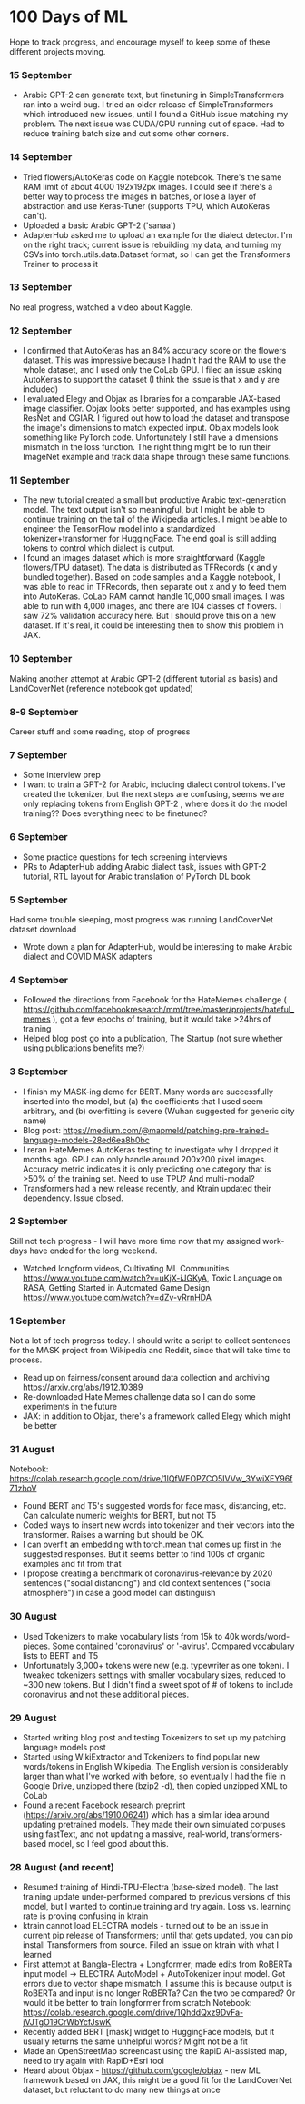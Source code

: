 # 100 Days of ML

Hope to track progress, and encourage myself to keep some of these different projects moving.

### 15 September
- Arabic GPT-2 can generate text, but finetuning in SimpleTransformers ran into a weird bug. I tried an older release of SimpleTransformers which introduced new issues, until I found a GitHub issue matching my problem. The next issue was CUDA/GPU running out of space. Had to reduce training batch size and cut some other corners.

### 14 September
- Tried flowers/AutoKeras code on Kaggle notebook. There's the same RAM limit of about 4000 192x192px images. I could see if there's a better way to process the images in batches, or lose a layer of abstraction and use Keras-Tuner (supports TPU, which AutoKeras can't). 
- Uploaded a basic Arabic GPT-2 ('sanaa')
- AdapterHub asked me to upload an example for the dialect detector. I'm on the right track; current issue is rebuilding my data, and turning my CSVs into torch.utils.data.Dataset format, so I can get the Transformers Trainer to process it

### 13 September
No real progress, watched a video about Kaggle.

### 12 September
- I confirmed that AutoKeras has an 84% accuracy score on the flowers dataset. This was impressive because I hadn't had the RAM to use the whole dataset, and I used only the CoLab GPU. I filed an issue asking AutoKeras to support the dataset (I think the issue is that x and y are included)
- I evaluated Elegy and Objax as libraries for a comparable JAX-based image classifier. Objax looks better supported, and has examples using ResNet and CGIAR. I figured out how to load the dataset and transpose the image's dimensions to match expected input. Objax models look something like PyTorch code. Unfortunately I still have a dimensions mismatch in the loss function. The right thing might be to run their ImageNet example and track data shape through these same functions.

### 11 September
- The new tutorial created a small but productive Arabic text-generation model. The text output isn't so meaningful, but I might be able to continue training on the tail of the Wikipedia articles. I might be able to engineer the TensorFlow model into a standardized tokenizer+transformer for HuggingFace. The end goal is still adding tokens to control which dialect is output.
- I found an images dataset which is more straightforward (Kaggle flowers/TPU dataset). The data is distributed as TFRecords (x and y bundled together). Based on code samples and a Kaggle notebook, I was able to read in TFRecords, then separate out x and y to feed them into AutoKeras. CoLab RAM cannot handle 10,000 small images. I was able to run with 4,000 images, and there are 104 classes of flowers. I saw 72% validation accuracy here. But I should prove this on a new dataset. If it's real, it could be interesting then to show this problem in JAX.

### 10 September
Making another attempt at Arabic GPT-2 (different tutorial as basis) and LandCoverNet (reference notebook got updated)

### 8-9 September
Career stuff and some reading, stop of progress

### 7 September
- Some interview prep
- I want to train a GPT-2 for Arabic, including dialect control tokens. I've created the tokenizer, but the next steps are confusing, seems we are only replacing tokens from English GPT-2 , where does it do the model training?? Does everything need to be finetuned?

### 6 September
- Some practice questions for tech screening interviews
- PRs to AdapterHub adding Arabic dialect task, issues with GPT-2 tutorial, RTL layout for Arabic translation of PyTorch DL book

### 5 September
Had some trouble sleeping, most progress was running LandCoverNet dataset download
- Wrote down a plan for AdapterHub, would be interesting to make Arabic dialect and COVID MASK adapters

### 4 September
- Followed the directions from Facebook for the HateMemes challenge ( https://github.com/facebookresearch/mmf/tree/master/projects/hateful_memes ), got a few epochs of training, but it would take >24hrs of training
- Helped blog post go into a publication, The Startup (not sure whether using publications benefits me?)

### 3 September
- I finish my MASK-ing demo for BERT. Many words are successfully inserted into the model, but (a) the coefficients that I used seem arbitrary, and (b) overfitting is severe (Wuhan suggested for generic city name)
- Blog post: https://medium.com/@mapmeld/patching-pre-trained-language-models-28ed6ea8b0bc
- I reran HateMemes AutoKeras testing to investigate why I dropped it months ago. GPU can only handle around 200x200 pixel images. Accuracy metric indicates it is only predicting one category that is >50% of the training set. Need to use TPU? And multi-modal?
- Transformers had a new release recently, and Ktrain updated their dependency. Issue closed.

### 2 September
Still not tech progress - I will have more time now that my assigned work-days have ended for the long weekend.
- Watched longform videos, Cultivating ML Communities https://www.youtube.com/watch?v=uKjX-iJGKyA, Toxic Language on RASA, Getting Started in Automated Game Design https://www.youtube.com/watch?v=dZv-vRrnHDA

### 1 September
Not a lot of tech progress today. I should write a script to collect sentences for the MASK project from Wikipedia and Reddit, since that will take time to process.
- Read up on fairness/consent around data collection and archiving https://arxiv.org/abs/1912.10389
- Re-downloaded Hate Memes challenge data so I can do some experiments in the future
- JAX: in addition to Objax, there's a framework called Elegy which might be better

### 31 August

Notebook: https://colab.research.google.com/drive/1lQfWFOPZCO5IVVw_3YwiXEY96fZ1zhoV

- Found BERT and T5's suggested words for face mask, distancing, etc. Can calculate numeric weights for BERT, but not T5
- Coded ways to insert new words into tokenizer and their vectors into the transformer. Raises a warning but should be OK.
- I can overfit an embedding with torch.mean that comes up first in the suggested responses. But it seems better to find 100s of organic examples and fit from that
- I propose creating a benchmark of coronavirus-relevance by 2020 sentences ("social distancing") and old context sentences ("social atmosphere") in case a good model can distinguish

### 30 August

- Used Tokenizers to make vocabulary lists from 15k to 40k words/word-pieces. Some contained 'coronavirus' or '-avirus'. Compared vocabulary lists to BERT and T5
- Unfortunately 3,000+ tokens were new (e.g. typewriter as one token). I tweaked tokenizers settings with smaller vocabulary sizes, reduced to ~300 new tokens. But I didn't find a sweet spot of # of tokens to include coronavirus and not these additional pieces.

### 29 August

- Started writing blog post and testing Tokenizers to set up my patching language models post
- Started using WikiExtractor and Tokenizers to find popular new words/tokens in English Wikipedia. The English version is considerably larger than what I've worked with before, so eventually I had the file in Google Drive, unzipped there (bzip2 -d), then copied unzipped XML to CoLab
- Found a recent Facebook research preprint (https://arxiv.org/abs/1910.06241) which has a similar idea around updating pretrained models. They made their own simulated corpuses using fastText, and not updating a massive, real-world, transformers-based model, so I feel good about this.

### 28 August (and recent)

- Resumed training of Hindi-TPU-Electra (base-sized model). The last training update under-performed compared to previous versions of this model, but I wanted to continue training and try again. Loss vs. learning rate is proving confusing in ktrain
- ktrain cannot load ELECTRA models - turned out to be an issue in current pip release of Transformers; until that gets updated, you can pip install Transformers from source. Filed an issue on ktrain with what I learned
- First attempt at Bangla-Electra + Longformer; made edits from RoBERTa input model -> ELECTRA AutoModel + AutoTokenizer input model. Got errors due to vector shape mismatch, I assume this is because output is RoBERTa and input is no longer RoBERTa? Can the two be compared? Or would it be better to train longformer from scratch
  Notebook: https://colab.research.google.com/drive/1QhddQxz9DvFa-jVJTgO19CrWbYcfJswK
- Recently added BERT [mask] widget to HuggingFace models, but it usually returns the same unhelpful words? Might not be a fit
- Made an OpenStreetMap screencast using the RapiD AI-assisted map, need to try again with RapiD+Esri tool
- Heard about Objax - https://github.com/google/objax - new ML framework based on JAX, this might be a good fit for the LandCoverNet dataset, but reluctant to do many new things at once
